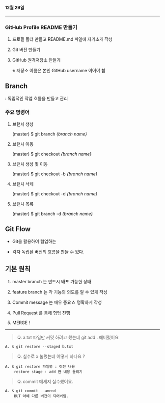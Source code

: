 
#### 12월 29일
---

### GitHub Profile README 만들기

 1. 프로필 폴더 만들고 README.md 파일에 자기소개 작성

 2. Git 버전 만들기

 3. GitHub 원격저장소 만들기 

    ※ 저장소 이름은 본인 GitHub username 이어야 함

## Branch 

: 독립적인 작업 흐름을 만들고 관리

### 주요 명령어

1. 브랜치 생성

    (master) $ git branch *{branch name}*

2. 브랜치 이동 

    (master) $ git checkout *{branch name}*

3. 브랜치 생성 및 이동

    (master) $ git checkout -b *{branch name}*

4. 브랜치 삭제

    (master) $ git checkout -d *{branch name}*

5. 브랜치 목록

    (master) $ git branch -d *{branch name}*


## Git Flow

- Git을 활용하여 협업하는

- 각자 독립된 버전의 흐름을 만들 수 있다.

## 기본 원칙

1. master branch 는 반드시 배포 가능한 상태

2. feature branch 는 각 기능의 의도를 알 수 있게 작성

3. Commit message 는 매우 중요☆ 명확하게 작성

4. Pull Request 를 통해 협업 진행

5. MERGE !

---

> Q.  a.txt 파일만 커밋 하려고 했는데 git add . 해버렸어요

    A. $ git restore --staged b.txt

> Q. 실수로 x 눌렀는데 어떻게 하나요 ?

    A. $ git restore 파일명 : 이전 내용
        restore stage : add 한 내용 돌리기

> Q. commit 메세지 실수했어요.

    A. $ git commit --amend
        BUT 아예 다른 버전이 되어버림.